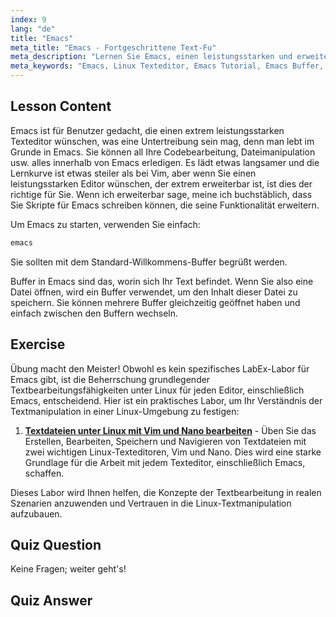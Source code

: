 ```yaml
---
index: 9
lang: "de"
title: "Emacs"
meta_title: "Emacs - Fortgeschrittene Text-Fu"
meta_description: "Lernen Sie Emacs, einen leistungsstarken und erweiterbaren Texteditor für Linux. Verstehen Sie Emacs-Buffer und die grundlegende Verwendung. Beginnen Sie Ihre Emacs-Reise noch heute!"
meta_keywords: "Emacs, Linux Texteditor, Emacs Tutorial, Emacs Buffer, Linux Befehle, Anfänger, Anleitung"
---
```


## Lesson Content

Emacs ist für Benutzer gedacht, die einen extrem leistungsstarken Texteditor wünschen, was eine Untertreibung sein mag, denn man lebt im Grunde in Emacs. Sie können all Ihre Codebearbeitung, Dateimanipulation usw. alles innerhalb von Emacs erledigen. Es lädt etwas langsamer und die Lernkurve ist etwas steiler als bei Vim, aber wenn Sie einen leistungsstarken Editor wünschen, der extrem erweiterbar ist, ist dies der richtige für Sie. Wenn ich erweiterbar sage, meine ich buchstäblich, dass Sie Skripte für Emacs schreiben können, die seine Funktionalität erweitern.

Um Emacs zu starten, verwenden Sie einfach:

```bash
emacs
```

Sie sollten mit dem Standard-Willkommens-Buffer begrüßt werden.

Buffer in Emacs sind das, worin sich Ihr Text befindet. Wenn Sie also eine Datei öffnen, wird ein Buffer verwendet, um den Inhalt dieser Datei zu speichern. Sie können mehrere Buffer gleichzeitig geöffnet haben und einfach zwischen den Buffern wechseln.

## Exercise

Übung macht den Meister! Obwohl es kein spezifisches LabEx-Labor für Emacs gibt, ist die Beherrschung grundlegender Textbearbeitungsfähigkeiten unter Linux für jeden Editor, einschließlich Emacs, entscheidend. Hier ist ein praktisches Labor, um Ihr Verständnis der Textmanipulation in einer Linux-Umgebung zu festigen:

1. **[Textdateien unter Linux mit Vim und Nano bearbeiten](https://labex.io/de/labs/comptia-edit-text-files-in-linux-with-vim-and-nano-591076)** - Üben Sie das Erstellen, Bearbeiten, Speichern und Navigieren von Textdateien mit zwei wichtigen Linux-Texteditoren, Vim und Nano. Dies wird eine starke Grundlage für die Arbeit mit jedem Texteditor, einschließlich Emacs, schaffen.

Dieses Labor wird Ihnen helfen, die Konzepte der Textbearbeitung in realen Szenarien anzuwenden und Vertrauen in die Linux-Textmanipulation aufzubauen.

## Quiz Question

Keine Fragen; weiter geht's!

## Quiz Answer

